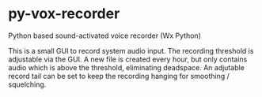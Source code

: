# py-vox-recorder
Python based sound-activated voice recorder (Wx Python)

This is a small GUI to record system audio input. The recording threshold is adjustable via the GUI. A new file is created every hour, but only contains audio which is above the threshold, eliminating deadspace. An adjutable record tail can be set to keep the recording hanging for smoothing / squelching. 
